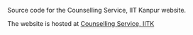 Source code for the Counselling Service, IIT Kanpur website.

The website is hosted at [Counselling Service, IITK](http://iitk.ac.in/counsel)
